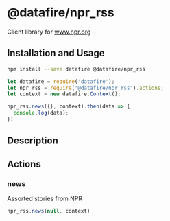 # @datafire/npr_rss

Client library for www.npr.org

## Installation and Usage
```bash
npm install --save datafire @datafire/npr_rss
```

```js
let datafire = require('datafire');
let npr_rss = require('@datafire/npr_rss').actions;
let context = new datafire.Context();

npr_rss.news({}, context).then(data => {
  console.log(data);
})
```

## Description


## Actions
### news
Assorted stories from NPR


```js
npr_rss.news(null, context)
```


